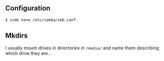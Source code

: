 ## Configuration

```sh
$ sudo nano /etc/samba/smb.conf
```

## Mkdirs

I usually mount drives in directories in `/media/` and name them describing which drive they are...

